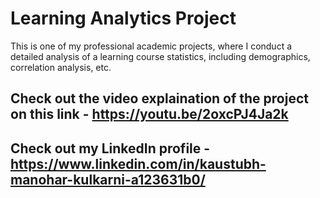 # Learning Analytics Project

This is one of my professional academic projects, where I conduct a detailed analysis of a learning course statistics, including demographics, correlation analysis, etc.

## Check out the video explaination of the project on this link - https://youtu.be/2oxcPJ4Ja2k

## Check out my LinkedIn profile - https://www.linkedin.com/in/kaustubh-manohar-kulkarni-a123631b0/
